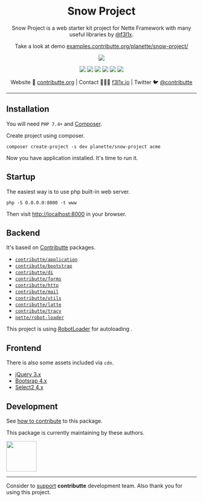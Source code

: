 <h1 align=center>Snow Project</h1>

<p align=center>
    Snow Project is a web starter kit project for Nette Framework with many useful libraries by <a href="https://github.com/f3l1x">@f3l1x</a>.
</p>

<p align=center>
    Take a look at demo <a href="https://examples.contributte.org/planette/snow-project/">examples.contributte.org/planette/snow-project/</a>
</p>

<p align=center>
    <img src="https://raw.githubusercontent.com/planette/snow-project/master/.docs/screenshot1.png">
</p>

<p align=center>
  <a href="https://github.com/planette/snow-project/actions"><img src="https://badgen.net/github/checks/planette/snow-project/master?cache=300"></a>
  <a href="https://packagist.org/packages/planette/snow-project"><img src="https://badgen.net/packagist/php/planette/snow-project"></a>
  <a href="https://github.com/planette/snow-project"><img src="https://badgen.net/github/license/planette/snow-project"></a>
  <a href="https://bit.ly/ctteg"><img src="https://badgen.net/badge/support/gitter/cyan"></a>
  <a href="https://bit.ly/cttfo"><img src="https://badgen.net/badge/support/forum/yellow"></a>
  <a href="https://contributte.org/partners.html"><img src="https://badgen.net/badge/sponsor/donations/F96854"></a>
</p>

<p align=center>
Website 🚀 <a href="https://contributte.org">contributte.org</a> | Contact 👨🏻‍💻 <a href="https://f3l1x.io">f3l1x.io</a> | Twitter 🐦 <a href="https://twitter.com/contributte">@contributte</a>
</p>

-----

## Installation

You will need `PHP 7.4+` and [Composer](https://getcomposer.org/).

Create project using composer.

```
composer create-project -s dev planette/snow-project acme
```

Now you have application installed. It's time to run it.

## Startup

The easiest way is to use php built-in web server.

```
php -S 0.0.0.0:8000 -t www
```

Then visit [http://localhost:8000](http://localhost:8000) in your browser.

## Backend

It's based on [Contributte](https://contributte.org/) packages.

- [`contributte/application`](https://github.com/contributte/application)
- [`contributte/bootstrap`](https://github.com/contributte/bootstrap)
- [`contributte/di`](https://github.com/contributte/di)
- [`contributte/forms`](https://github.com/contributte/forms)
- [`contributte/http`](https://github.com/contributte/http)
- [`contributte/mail`](https://github.com/contributte/mail)
- [`contributte/utils`](https://github.com/contributte/utils)
- [`contributte/latte`](https://github.com/contributte/latte)
- [`contributte/tracy`](https://github.com/contributte/tracy)
- [`nette/robot-loader`](https://github.com/nette/robot-loader)

This project is using [RobotLoader](https://doc.nette.org/cs/3.0/robotloader) for autoloading .

## Frontend

There is also some assets included via `cdn`.

- [jQuery 3.x](https://jquery.com/)
- [Bootsrap 4.x](https://getbootstrap.com/)
- [Select2 4.x](https://select2.org/)

## Development

See [how to contribute](https://contributte.org/contributing.html) to this package.

This package is currently maintaining by these authors.

<a href="https://github.com/f3l1x">
    <img width="80" height="80" src="https://avatars2.githubusercontent.com/u/538058?v=3&s=80">
</a>

-----

Consider to [support](https://contributte.org/partners.html) **contributte** development team.
Also thank you for using this project.

